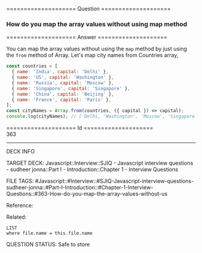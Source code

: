 ==================== Question ====================  

### How do you map the array values without using map method  

==================== Answer ====================  

You can map the array values without using the `map` method by just using the
`from` method of Array. Let's map city names from Countries array,

```javascript
const countries = [
  { name: 'India', capital: 'Delhi' },
  { name: 'US', capital: 'Washington' },
  { name: 'Russia', capital: 'Moscow' },
  { name: 'Singapore', capital: 'Singapore' },
  { name: 'China', capital: 'Beijing' },
  { name: 'France', capital: 'Paris' },
];
const cityNames = Array.from(countries, ({ capital }) => capital);
console.log(cityNames); // ['Delhi, 'Washington', 'Moscow', 'Singapore', 'Beijing', 'Paris']
```

==================== Id ====================  
363

---

DECK INFO

TARGET DECK: Javascript::Interview::SJIQ - Javascript interview questions - sudheer jonna::Part I - Introduction::Chapter 1 - Interview Questions

FILE TAGS: #Javascript::#Interview::#SJIQ-Javascript-interview-questions-sudheer-jonna::#Part-I-Introduction::#Chapter-1-Interview-Questions::#363-How-do-you-map-the-array-values-without-us

Reference:

Related:

```dataview
LIST
where file.name = this.file.name
```

QUESTION STATUS: Safe to store

